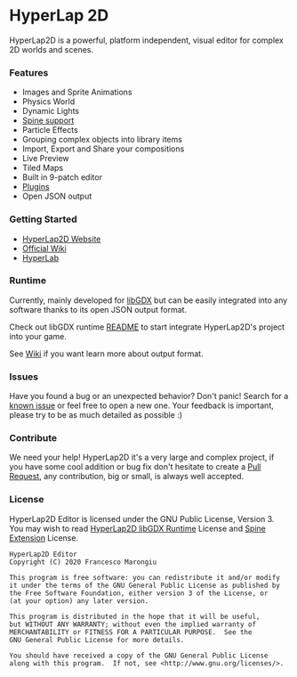 # HyperLap 2D
HyperLap2D is a powerful, platform independent, visual editor for complex 2D worlds and scenes. 

### Features
- Images and Sprite Animations
- Physics World
- Dynamic Lights
- [Spine support](https://github.com/rednblackgames/HyperLap2D/tree/master/h2d-libgdx-spine-extension)
- Particle Effects
- Grouping complex objects into library items
- Import, Export and Share your compositions
- Live Preview
- Tiled Maps
- Built in 9-patch editor
- [Plugins](https://hyperlap2d.rednblack.games/wiki/plugins/)
- Open JSON output

### Getting Started
- [HyperLap2D Website](https://hyperlap2d.rednblack.games)
- [Official Wiki](https://hyperlap2d.rednblack.games/wiki)
- [HyperLab](https://hyperlab.rednblack.games)
### Runtime

Currently, mainly developed for [libGDX](https://github.com/libgdx/libgdx) but can be easily integrated into any software thanks to its open JSON output format.

Check out libGDX runtime [README](https://github.com/rednblackgames/HyperLap2D/tree/master/hyperlap2d-runtime-libgdx) to start integrate HyperLap2D's project into your game.

See [Wiki](https://hyperlap2d.rednblack.games/wiki/hyperlap2d/14-json-export-format/) if you want learn more about output format.
### Issues

Have you found a bug or an unexpected behavior? Don't panic! Search for a [known issue](https://github.com/rednblackgames/HyperLap2D/issues) or feel free to open a new one. Your feedback is important, please try to be as much detailed as possible :)

### Contribute

We need your help! HyperLap2D it's a very large and complex project, if you have some cool addition or bug fix don't hesitate to create a [Pull Request](https://github.com/rednblackgames/HyperLap2D/pulls), any contribution, big or small, is always well accepted.

### License

HyperLap2D Editor is licensed under the GNU Public License, Version 3. You may wish to read [HyperLap2D libGDX Runtime](https://github.com/rednblackgames/HyperLap2D/tree/master/hyperlap2d-runtime-libgdx) License and [Spine Extension](https://github.com/rednblackgames/HyperLap2D/tree/master/h2d-libgdx-spine-extension) License.

```
HyperLap2D Editor
Copyright (C) 2020 Francesco Marongiu

This program is free software: you can redistribute it and/or modify
it under the terms of the GNU General Public License as published by
the Free Software Foundation, either version 3 of the License, or
(at your option) any later version.

This program is distributed in the hope that it will be useful,
but WITHOUT ANY WARRANTY; without even the implied warranty of
MERCHANTABILITY or FITNESS FOR A PARTICULAR PURPOSE.  See the
GNU General Public License for more details.

You should have received a copy of the GNU General Public License
along with this program.  If not, see <http://www.gnu.org/licenses/>.
```